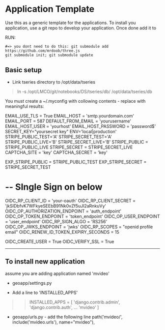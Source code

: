 # Application Template

Use this as a generic template for the applications. To install you application, use a git repo to develop your application.
Once done add it to

RUN: 

	#=> you dont need to do this: git submodule add https://github.com/mrdoob/three.js
	git submodule init; git submodule update

## Basic setup


* Link tseries directory to /opt/data/tseries
> ln -s /opt/LMCO/git/notebooks/DS/tseries/db/ /opt/data/tseries/db

You must create a ~/.myconfig with collowing contents - 
replace with meaningful results:

EMAIL_USE_TLS = True
EMAIL_HOST = 'smtp.yourdomain.com'
EMAIL_PORT = 587
DEFAULT_FROM_EMAIL = 'yourusername'
EMAIL_HOST_USER = 'yourhost'
EMAIL_HOST_PASSWORD = 'password$'
SECRET_KEY="yoursecret key"
ENV='local|production'
STRIPE_PUBLIC_TEST='A'
STRIPE_SECRET_TEST='A'
STRIPE_PUBLIC_LIVE='B'
STRIPE_SECRET_LIVE='B'
STRIPE_PUBLIC = STRIPE_PUBLIC_LIVE
STRIPE_SECRET = STRIPE_SECRET_LIVE
CAPTCHA_SITE   = 'key'
CAPTCHA_SECRET = 'key'

EXP_STRIPE_PUBLIC = STRIPE_PUBLIC_TEST
EXP_STRIPE_SECRET = STRIPE_SECRET_TEST


# -- SIngle Sign on below
OIDC_RP_CLIENT_ID = 'your-oauth'
OIDC_RP_CLIENT_SECRET = 'jkSIDbfvK7WFkyeSEEbB91Nk0vZf5uJl2aRnkuVy'
OIDC_OP_AUTHORIZATION_ENDPOINT = 'auth_endpoint'
OIDC_OP_TOKEN_ENDPOINT = 'token_endpoint'
OIDC_OP_USER_ENDPOINT = 'user_endpoint'
OIDC_RP_SIGN_ALGO = 'RS256'
OIDC_OP_JWKS_ENDPOINT = 'jwks'
OIDC_RP_SCOPES = "openid profile email"
OIDC_RENEW_ID_TOKEN_EXPIRY_SECONDS = 15

OIDC_CREATE_USER = True
OIDC_VERIFY_SSL = True


---

## To install new application

assume you are adding application named 'mvideo' 

* geoapp/settings.py
- Add a line to 'INSTALLED_APPS'
>> INSTALLED_APPS = [
    'django.contrib.admin',
    'django.contrib.auth',
    ...
    'mvideo'
    ]

* geoapp/urls.py - add the following line 
    path('mvideo/',   include('mvideo.urls'),   name="mvideo"),
